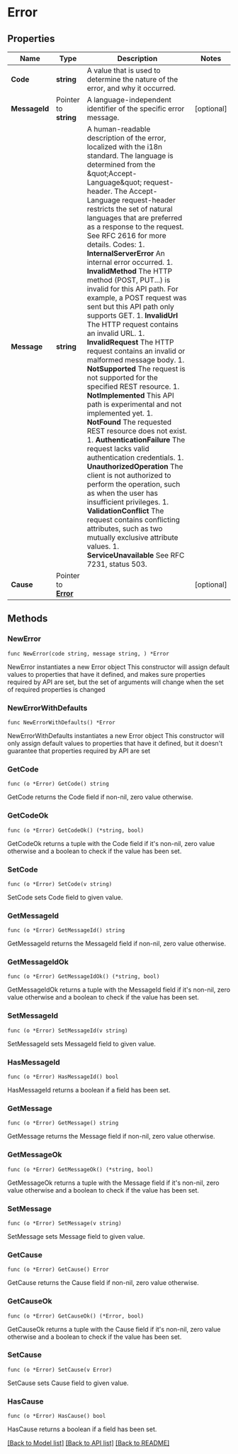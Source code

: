 # Error

## Properties

Name | Type | Description | Notes
------------ | ------------- | ------------- | -------------
**Code** | **string** | A value that is used to determine the nature of the error, and why it occurred. | 
**MessageId** | Pointer to **string** | A language-independent identifier of the specific error message. | [optional] 
**Message** | **string** | A human-readable description of the error, localized with the i18n standard. The language is determined from the \&quot;Accept-Language\&quot; request-header. The Accept-Language request-header restricts the set of natural languages that are preferred as a response to the request. See RFC 2616 for more details. Codes: 1. **InternalServerError**   An internal error occurred. 1. **InvalidMethod**         The HTTP method (POST, PUT...) is invalid for this API path. For example, a POST request was sent but this API path only supports GET. 1. **InvalidUrl**            The HTTP request contains an invalid URL. 1. **InvalidRequest**        The HTTP request contains an invalid or malformed message body. 1. **NotSupported**          The request is not supported for the specified REST resource. 1. **NotImplemented**        This API path is experimental and not implemented yet. 1. **NotFound**              The requested REST resource does not exist. 1. **AuthenticationFailure** The request lacks valid authentication credentials. 1. **UnauthorizedOperation** The client is not authorized to perform the operation, such as when the user has insufficient privileges. 1. **ValidationConflict**    The request contains conflicting attributes, such as two mutually exclusive attribute values. 1. **ServiceUnavailable**    See RFC 7231, status 503. | 
**Cause** | Pointer to [**Error**](Error.md) |  | [optional] 

## Methods

### NewError

`func NewError(code string, message string, ) *Error`

NewError instantiates a new Error object
This constructor will assign default values to properties that have it defined,
and makes sure properties required by API are set, but the set of arguments
will change when the set of required properties is changed

### NewErrorWithDefaults

`func NewErrorWithDefaults() *Error`

NewErrorWithDefaults instantiates a new Error object
This constructor will only assign default values to properties that have it defined,
but it doesn't guarantee that properties required by API are set

### GetCode

`func (o *Error) GetCode() string`

GetCode returns the Code field if non-nil, zero value otherwise.

### GetCodeOk

`func (o *Error) GetCodeOk() (*string, bool)`

GetCodeOk returns a tuple with the Code field if it's non-nil, zero value otherwise
and a boolean to check if the value has been set.

### SetCode

`func (o *Error) SetCode(v string)`

SetCode sets Code field to given value.


### GetMessageId

`func (o *Error) GetMessageId() string`

GetMessageId returns the MessageId field if non-nil, zero value otherwise.

### GetMessageIdOk

`func (o *Error) GetMessageIdOk() (*string, bool)`

GetMessageIdOk returns a tuple with the MessageId field if it's non-nil, zero value otherwise
and a boolean to check if the value has been set.

### SetMessageId

`func (o *Error) SetMessageId(v string)`

SetMessageId sets MessageId field to given value.

### HasMessageId

`func (o *Error) HasMessageId() bool`

HasMessageId returns a boolean if a field has been set.

### GetMessage

`func (o *Error) GetMessage() string`

GetMessage returns the Message field if non-nil, zero value otherwise.

### GetMessageOk

`func (o *Error) GetMessageOk() (*string, bool)`

GetMessageOk returns a tuple with the Message field if it's non-nil, zero value otherwise
and a boolean to check if the value has been set.

### SetMessage

`func (o *Error) SetMessage(v string)`

SetMessage sets Message field to given value.


### GetCause

`func (o *Error) GetCause() Error`

GetCause returns the Cause field if non-nil, zero value otherwise.

### GetCauseOk

`func (o *Error) GetCauseOk() (*Error, bool)`

GetCauseOk returns a tuple with the Cause field if it's non-nil, zero value otherwise
and a boolean to check if the value has been set.

### SetCause

`func (o *Error) SetCause(v Error)`

SetCause sets Cause field to given value.

### HasCause

`func (o *Error) HasCause() bool`

HasCause returns a boolean if a field has been set.


[[Back to Model list]](../README.md#documentation-for-models) [[Back to API list]](../README.md#documentation-for-api-endpoints) [[Back to README]](../README.md)


